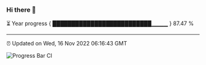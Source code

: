 ### Hi there 👋

⏳ Year progress { ██████████████████████████▁▁▁▁ } 87.47 %

---

⏰ Updated on Wed, 16 Nov 2022 06:16:43 GMT

![Progress Bar CI](https://github.com/liununu/liununu/workflows/Progress%20Bar%20CI/badge.svg)
